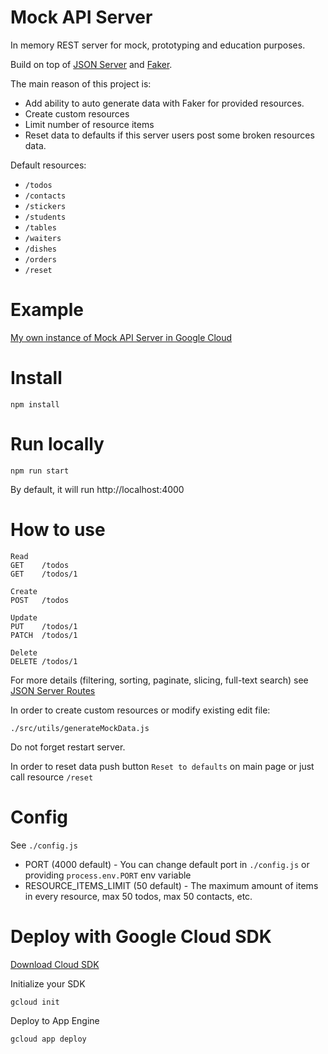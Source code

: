 # Mock API Server

In memory REST server for mock,  prototyping and education purposes.

Build on top of [JSON Server](https://github.com/typicode/json-server) and [Faker](https://github.com/faker-js/faker).

The main reason of this project is:
- Add ability to auto generate data with Faker for provided resources.
- Create custom resources
- Limit number of resource items
- Reset data to defaults if this server users post some broken resources data.

Default resources:

- `/todos`
- `/contacts`
- `/stickers`
- `/students`
- `/tables`
- `/waiters`
- `/dishes`
- `/orders`
- `/reset`

# Example

[My own instance of Mock API Server in Google Cloud](https://mock-api-5678.nw.r.appspot.com/)

# Install

`npm install`

# Run locally

`npm run start`

By default, it will run http://localhost:4000

# How to use

```
Read
GET    /todos
GET    /todos/1

Create
POST   /todos

Update
PUT    /todos/1
PATCH  /todos/1

Delete
DELETE /todos/1
```

For more details (filtering, sorting, paginate, slicing, full-text search) see [JSON Server Routes](https://github.com/typicode/json-server#routes)

In order to create custom resources or modify existing edit file:

`./src/utils/generateMockData.js`

Do not forget restart server.

In order to reset data push button `Reset to defaults` on main page or just call resource `/reset`



# Config

See `./config.js`

- PORT (4000 default) - You can change default port in `./config.js` or providing `process.env.PORT` env variable
- RESOURCE_ITEMS_LIMIT (50 default) - The maximum amount of items in every resource, max 50 todos, max 50 contacts, etc.

# Deploy with Google Cloud SDK

[Download Cloud SDK](https://cloud.google.com/sdk/docs/install-sdk)


Initialize your SDK

`gcloud init`


Deploy to App Engine

`gcloud app deploy`
